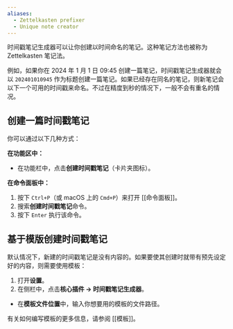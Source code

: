 ```yaml
---
aliases:
  - Zettelkasten prefixer
  - Unique note creator
---
```


时间戳笔记生成器可以让你创建以时间命名的笔记。这种笔记方法也被称为 Zettelkasten 笔记法。

例如，如果你在 2024 年 1 月 1 日 09:45 创建一篇笔记，时间戳笔记生成器就会以 `202401010945` 作为标题创建一篇笔记。如果已经存在同名的笔记，则新笔记会以下一个可用的时间戳来命名。不过在精度到秒的情况下，一般不会有重名的情况。

## 创建一篇时间戳笔记

你可以通过以下几种方式：

**在功能区中：**

- 在功能栏中，点击**创建时间戳笔记**（卡片夹图标）。

**在命令面板中：**

1. 按下 `Ctrl+P`（或 macOS 上的 `Cmd+P`）来打开 [[命令面板]]。
2. 搜索**创建时间戳笔记**命令。
3. 按下 `Enter` 执行该命令。

## 基于模版创建时间戳笔记

默认情况下，新建的时间戳笔记是没有内容的。如果要使其创建时就带有预先设定好的内容，则需要使用模板：

1. 打开**设置**。
2. 在侧栏中，点击**核心插件 → 时间戳笔记生成器**。
- 在**模板文件位置**中，输入你想要用的模板的文件路径。

有关如何编写模板的更多信息，请参阅 [[模板]]。
